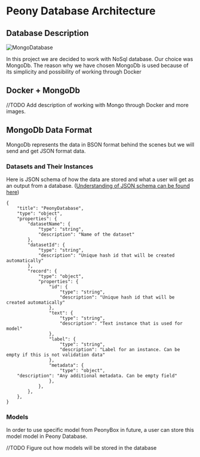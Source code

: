 # Peony Database Architecture

## Database Description 

![MongoDatabase](https://github.com/sahanmar/Peony/blob/supporting_images/images/architecture_images/mongodb.png)

In this project we are decided to work with NoSql database. Our choice was MongoDb. The reason why we have chosen MongoDb is used because of its simplicity and possibility of working through Docker 

## Docker + MongoDb

//TODO Add description of working with Mongo through Docker and more images.


## MongoDb Data Format 

MongoDb represents the data in BSON format behind the scenes but we will send and get JSON format data.

### Datasets and Their Instances

Here is JSON schema of how the data are stored and what a user will get as an output from a database. ([Understanding of JSON schema can be found here](https://json-schema.org/understanding-json-schema/))

```
{
	"title": "PeonyDatabase",
	"type": "object",
	"properties": {
		"datasetName": {
			"type": "string",
			"description": "Name of the dataset"
		},
		"datasetId": {
			"type": "string",
			"description": "Unique hash id that will be created automatically"  
		},
		"record": {
			"type": "object",
			"properties": {
				"id": {
					"type": "string",
					"description": "Unique hash id that will be created automatically" 
				},
				"text": {
					"type": "string",
					"description": "Text instance that is used for model"
				},
				"label": {
					"type": "string",
					"description": "Label for an instance. Can be empty if this is not validation data"
				},
				"metadata": {
					"type": "object",
	"description": "Any additional metadata. Can be empty field"
				},
			},
		},
	},
}
```

### Models

In order to use specific model from PeonyBox in future, a user can store this model model in Peony Database. 

//TODO Figure out how models will be stored in the database 
